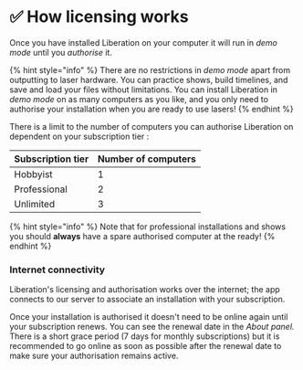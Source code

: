 # ✅ How licensing works

Once you have installed Liberation on your computer it will run in _demo mode_ until you _authorise_ it.&#x20;

{% hint style="info" %}
There are no restrictions in _demo mode_ apart from outputting to laser hardware. You can practice shows, build timelines, and save and load your files without limitations. You can install Liberation in _demo mode_ on as many computers as you like, and you only need to authorise your installation when you are ready to use lasers!
{% endhint %}

There is a limit to the number of computers you can authorise Liberation on dependent on your subscription tier :&#x20;

| Subscription tier | Number of computers |
| ----------------- | ------------------- |
| Hobbyist          | 1                   |
| Professional      | 2                   |
| Unlimited         | 3                   |

{% hint style="info" %}
Note that for professional installations and shows you should **always** have a spare authorised computer at the ready!&#x20;
{% endhint %}

### Internet connectivity

Liberation's licensing and authorisation works over the internet; the app connects to our server to associate an installation with your subscription.&#x20;

Once your installation is authorised it doesn't need to be online again until your subscription renews. You can see the renewal date in the _About panel._ There is a short grace period (7 days for monthly subscriptions) but it is recommended to go online as soon as possible after the renewal date to make sure your authorisation remains active. &#x20;
